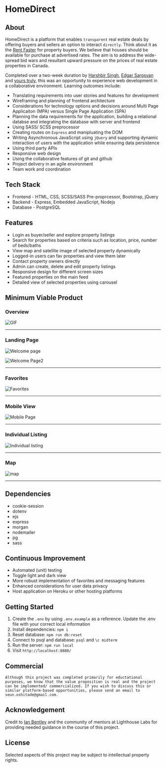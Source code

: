 
# HomeDirect 

## About 
HomeDirect is a platform that enables `transparent` real estate deals by offering buyers and sellers an option to interact `directly`. Think about it as the [Rent Faster](https://www.rentfaster.ca/) for property buyers. We believe that houses should be available for purchase at advertised rates. The aim is to address the wide-spread bid wars and resultant upward pressure on the prices of real estate properties in Canada.

Completed over a two-week duration by [Harshbir Singh](https://github.com/SinghH01), [Edgar Sargsyan](https://github.com/Edgarsar) and [yours truly](https://www.linkedin.com/in/seun-oshitade-53001120b/), this was an opportunity to experience web development in a collaborative environment. Learning outcomes include:

* Translating requirements into user stories and features for development
* Wireframing and planning of frontend architecture
* Considerations for technology options and decisions around Multi Page Applicaiton (MPA) versus Single Page Application (SPA)
* Planning the data requirements for the application, building a relational databse and integrating the database with server and frontend
* Using SASS/ SCSS preprocessor
* Creating routes on `Express` and manipluating the DOM  
* Writing Asynchronous JavaScript using `jQuery` and supporting dynamic interaction of users with the application while ensuring data persistence
* Using third party APIs
* Responsive web design
* Using the collaborative features of git and github
* Project delivery in an agile environment
* Team work and coordination

## Tech Stack
* Frontend - HTML, CSS, SCSS/SASS Pre-proprcessor, Bootstrap, jQuery
* Backend - Express, Embedded JavaScript, Nodejs
* Database - PostgreSQL

## Features
* Login as buyer/seller and explore property listings
* Search for properties based on criteria such as location, price, number of beds/baths
* View map and satellite image of selected property dynamically
* Logged-in users can fav properties and view them later 
* Contact property owners directly 
* Admin can create, delete and edit property listings
* Responsive design for different screen sizes
* Featured properties on the main feed
* Detailed view of selected properties using carousel

## Minimum Viable Product
### Overview
![GIF](https://github.com/s-oshitade/home-direct/blob/master/docs/HomeDirect-gif2.gif?raw=true)

---

### Landing Page
![Welcome page](https://raw.githubusercontent.com/s-oshitade/home-direct/61a03d2b5419aa0915ec4742d1cd6c7ba7d0c17c/docs/Screen%20Shot%202022-05-06%20at%202.43.44%20PM.png)


![Welcome Page2](https://github.com/s-oshitade/home-direct/blob/master/docs/Screen%20Shot%202022-05-06%20at%203.05.01%20PM.png?raw=true)

---

### Favorites
![Favorites](https://raw.githubusercontent.com/s-oshitade/home-direct/f2788ea56f67b31dab016fbf654745bd49696500/docs/07627B1F-F638-4FF5-856B-7CCE13EEB0BD_1_105_c.jpeg)

---

### Mobile View
![Mobile Page](https://raw.githubusercontent.com/s-oshitade/home-direct/61a03d2b5419aa0915ec4742d1cd6c7ba7d0c17c/docs/Screen%20Shot%202022-05-06%20at%202.38.10%20PM.png)

---

### Individual Listing
![Individual listing](https://github.com/s-oshitade/home-direct/blob/master/docs/Screen%20Shot%202022-05-06%20at%202.29.21%20PM.png?raw=true)

---

### Map
![map](https://raw.githubusercontent.com/s-oshitade/home-direct/f2788ea56f67b31dab016fbf654745bd49696500/docs/4C017A98-E20C-452D-A480-E145DAAD452A_1_105_c.jpeg)

---
 
## Dependencies
* cookie-session
* dotenv
* ejs
* express
* morgan
* nodemailer
* pg
* sass


## Continuous Improvement
* Automated (unit) testing
* Toggle light and dark view
* More robust implementation of favorites and messaging features
* Enhanced considerations for user data privacy
* Host application on Heroku or other hosting platforms


## Getting Started
1. Create the `.env` by using `.env.example` as a reference. Update the .env file with your correct local information
2. Install dependencies: `npm i`
3. Reset database: `npm run db:reset`
4. Connect to psql and database: `psql` and `\c midterm`
5. Run the server: `npm run local`
6. Visit `http://localhost:8080/`


## Commercial
``` 
Although this project was completed primarily for eductational purposes, we know that the value proposition is real and the project can be implemented/ commercialized. If you wish to discuss this or similar platform-based opportunities, please send an email to seun.oshitade@gmail.com. 
```
## Acknowledgement
Credit to [Ian Bentley](https://github.com/idbentley) and the community of mentors at Lighthouse Labs for providing needed guidance in the course of this project.


## License
Selected aspects of this project may be subject to intellectual property rights.






